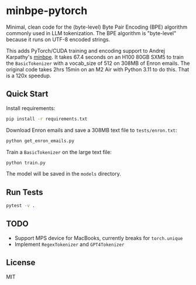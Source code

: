 # minbpe-pytorch

Minimal, clean code for the (byte-level) Byte Pair Encoding (BPE) algorithm commonly used in LLM tokenization. The BPE algorithm is "byte-level" because it runs on UTF-8 encoded strings.

This adds PyTorch/CUDA training and encoding support to Andrej Karpathy's [minbpe](https://github.com/karpathy/minbpe).  It takes 67.4 seconds on an H100 80GB SXM5 to train the `BasicTokenizer` with a vocab_size of 512 on 308MB of Enron emails.  The original code takes 2hrs 15min on an M2 Air with Python 3.11 to do this.  That is a 120x speedup.

## Quick Start

Install requirements:

```bash
pip install -r requirements.txt
```

Download Enron emails and save a 308MB text file to `tests/enron.txt`:

```bash
python get_enron_emails.py
```

Train a `BasicTokenizer` on the large text file:

```bash
python train.py
```

The model will be saved in the `models` directory.

## Run Tests

```bash
pytest -v .
```

## TODO

- Support MPS device for MacBooks, currently breaks for `torch.unique`
- Implement `RegexTokenizer` and `GPT4Tokenizer`

## License

MIT